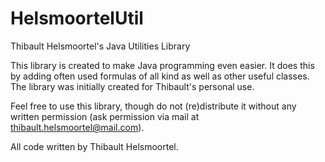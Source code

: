# HelsmoortelUtil
Thibault Helsmoortel's Java Utilities Library

This library is created to make Java programming even easier. It does this by adding often used formulas of all kind 
as well as other useful classes. The library was initially created for Thibault's personal use.

Feel free to use this library, though do not (re)distribute it without any written permission (ask permission via mail
at thibault.helsmoortel@mail.com).

All code written by Thibault Helsmoortel.

